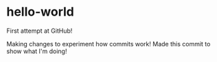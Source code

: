# hello-world
First attempt at GitHub!

Making changes to experiment how commits work!
Made this commit to show what I'm doing!
